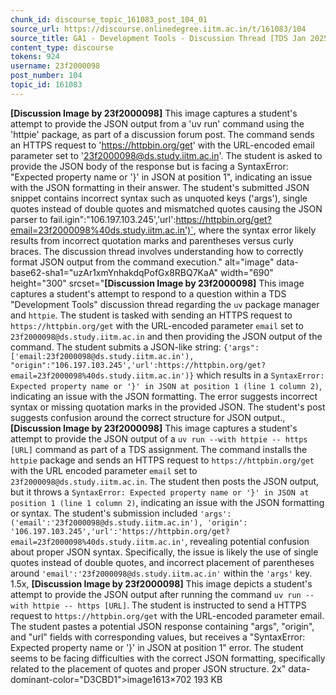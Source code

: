 ```yaml
---
chunk_id: discourse_topic_161083_post_104_01
source_url: https://discourse.onlinedegree.iitm.ac.in/t/161083/104
source_title: GA1 - Development Tools - Discussion Thread [TDS Jan 2025]
content_type: discourse
tokens: 924
username: 23f2000098
post_number: 104
topic_id: 161083
---
```


**[Discussion Image by 23f2000098]** This image captures a student's attempt to provide the JSON output from a 'uv run' command using the 'httpie' package, as part of a discussion forum post. The command sends an HTTPS request to 'https://httpbin.org/get' with the URL-encoded email parameter set to '23f2000098@ds.study.iitm.ac.in'. The student is asked to provide the JSON body of the response but is facing a SyntaxError: "Expected property name or '}' in JSON at position 1", indicating an issue with the JSON formatting in their answer. The student's submitted JSON snippet contains incorrect syntax such as unquoted keys ('args'), single quotes instead of double quotes and mismatched quotes causing the JSON parser to fail.igin":"106.197.103.245','url':https://httpbin.org/get?email=23f2000098%40ds.study.iitm.ac.in')`, where the syntax error likely results from incorrect quotation marks and parentheses versus curly braces. The discussion thread involves understanding how to correctly format JSON output from the command execution." alt="image" data-base62-sha1="uzAr1xmYnhakdqPofGx8RBQ7KaA" width="690" height="300" srcset="**[Discussion Image by 23f2000098]** This image captures a student's attempt to respond to a question within a TDS "Development Tools" discussion thread regarding the `uv` package manager and `httpie`. The student is tasked with sending an HTTPS request to `https://httpbin.org/get` with the URL-encoded parameter `email` set to `23f2000098@ds.study.iitm.ac.in` and then providing the JSON output of the command. The student submits a JSON-like string: `{'args":['email:23f2000098@ds.study.iitm.ac.in'), "origin":"106.197.103.245','url':https://httpbin.org/get?email=23f2000098%40ds.study.iitm.ac.in')}` which results in a `SyntaxError: Expected property name or '}' in JSON at position 1 (line 1 column 2)`, indicating an issue with the JSON formatting. The error suggests incorrect syntax or missing quotation marks in the provided JSON. The student's post suggests confusion around the correct structure for JSON output., **[Discussion Image by 23f2000098]** This image captures a student's attempt to provide the JSON output of a `uv run --with httpie -- https [URL]` command as part of a TDS assignment. The command installs the `httpie` package and sends an HTTPS request to `https://httpbin.org/get` with the URL encoded parameter `email` set to `23f2000098@ds.study.iitm.ac.in`. The student then posts the JSON output, but it throws a `SyntaxError: Expected property name or '}' in JSON at position 1 (line 1 column 2)`, indicating an issue with the JSON formatting or syntax. The student's submission included `'args': ('email':'23f2000098@ds.study.iitm.ac.in'), 'origin': '106.197.103.245','url':'https://httpbin.org/get?email=23f2000098%40ds.study.iitm.ac.in'`, revealing potential confusion about proper JSON syntax. Specifically, the issue is likely the use of single quotes instead of double quotes, and incorrect placement of parentheses around `'email':'23f2000098@ds.study.iitm.ac.in'` within the `'args'` key. 1.5x, **[Discussion Image by 23f2000098]** This image depicts a student's attempt to provide the JSON output after running the command `uv run --with httpie -- https [URL]`. The student is instructed to send a HTTPS request to `https://httpbin.org/get` with the URL-encoded parameter email. The student pastes a potential JSON response containing "args", "origin", and "url" fields with corresponding values, but receives a "SyntaxError: Expected property name or '}' in JSON at position 1" error. The student seems to be facing difficulties with the correct JSON formatting, specifically related to the placement of quotes and proper JSON structure. 2x" data-dominant-color="D3CBD1">image1613×702 193 KB
